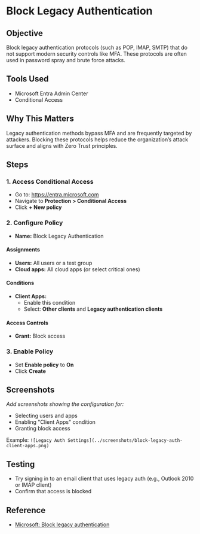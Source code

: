 # Block Legacy Authentication

## Objective

Block legacy authentication protocols (such as POP, IMAP, SMTP) that do not support modern security controls like MFA. These protocols are often used in password spray and brute force attacks.

## Tools Used

- Microsoft Entra Admin Center
- Conditional Access

## Why This Matters

Legacy authentication methods bypass MFA and are frequently targeted by attackers. Blocking these protocols helps reduce the organization’s attack surface and aligns with Zero Trust principles.

## Steps

### 1. Access Conditional Access

- Go to: https://entra.microsoft.com
- Navigate to **Protection > Conditional Access**
- Click **+ New policy**

### 2. Configure Policy

- **Name:** Block Legacy Authentication

#### Assignments
- **Users:** All users or a test group
- **Cloud apps:** All cloud apps (or select critical ones)

#### Conditions
- **Client Apps:**  
  - Enable this condition  
  - Select: **Other clients** and **Legacy authentication clients**

#### Access Controls
- **Grant:** Block access

### 3. Enable Policy

- Set **Enable policy** to **On**
- Click **Create**

## Screenshots

_Add screenshots showing the configuration for:_
- Selecting users and apps
- Enabling "Client Apps" condition
- Granting block access

Example:
`![Legacy Auth Settings](../screenshots/block-legacy-auth-client-apps.png)`

## Testing

- Try signing in to an email client that uses legacy auth (e.g., Outlook 2010 or IMAP client)
- Confirm that access is blocked

## Reference

- [Microsoft: Block legacy authentication](https://learn.microsoft.com/en-us/azure/active-directory/conditional-access/block-legacy-authentication)
